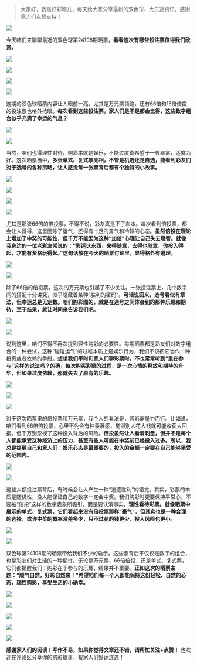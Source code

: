 
> 大家好，我是好彩颖儿，每天给大家分享最新的双色球、大乐透资讯，感谢家人们点赞支持！

![](https://cdn.jsdelivr.net/gh/wangwenjie1314/PicCDN/2024-7-11/1720660897499-image.png)


今天咱们来聊聊最近的双色球第24108期晒票，**看看这次有哪些投注票值得我们欣赏。**

![](https://cdn.jsdelivr.net/gh/wangwenjie1314/PicCDN/2024-9-17/1726558299382-image.png)


![](https://cdn.jsdelivr.net/gh/wangwenjie1314/PicCDN/2024-9-17/1726558369031-image.png)


![](https://cdn.jsdelivr.net/gh/wangwenjie1314/PicCDN/2024-9-17/1726558603259-image.png)



![](https://cdn.jsdelivr.net/gh/wangwenjie1314/PicCDN/2024-9-17/1726558281745-image.png)


这期的双色球晒票内容让人眼前一亮，尤其是万元票领跑，还有66倍和15倍倍投的投注票也格外抢眼。**每次看到这些投注票，家人们是不是都会觉得，这些数字组合似乎充满了幸运的气息？**

![](https://cdn.jsdelivr.net/gh/wangwenjie1314/PicCDN/2024-9-17/1726558218349-image.png)


![](https://cdn.jsdelivr.net/gh/wangwenjie1314/PicCDN/2024-9-17/1726558179536-image.png)


当然，咱们也得理性对待，购彩本就是娱乐，不能过度寄希望于一夜暴富，适度为好。这次晒票当中，**多张单式、复式票亮相，不管是机选还是自选，能看到彩友们对于选号的各种策略，让人感觉每一张票背后都有个独特的小故事。**


![](https://cdn.jsdelivr.net/gh/wangwenjie1314/PicCDN/2024-9-17/1726558420260-image.png)


![](https://cdn.jsdelivr.net/gh/wangwenjie1314/PicCDN/2024-9-17/1726558078318-image.png)


![](https://cdn.jsdelivr.net/gh/wangwenjie1314/PicCDN/2024-9-17/1726558136208-image.png)


![](https://cdn.jsdelivr.net/gh/wangwenjie1314/PicCDN/2024-9-17/1726558551302-image.png)


尤其是那张66倍的倍投票，不得不说，彩友真是下了血本。每次看到倍投票，都会让人觉得，这里面除了运气，还得有十足的勇气和冷静的心态。**虽然倍投在理论上增加了中奖的可能性，但千万不能因为这种“加倍”心理让自己失去理智。就像我身边的一位老彩友常说的：“彩运这东西，来得随意，去得也随意，你投入得起，才能有资格玩得起。”这句话放在今天的晒票讨论里，显得格外有道理。**


![](https://cdn.jsdelivr.net/gh/wangwenjie1314/PicCDN/2024-9-17/1726558022055-image.png)


![](https://cdn.jsdelivr.net/gh/wangwenjie1314/PicCDN/2024-9-17/1726558036610-image.png)



除了66倍的倍投票，这次的万元票也引起了不少关注。一张投注票上，几个数字间的搭配十分讲究，似乎隐藏着某种“胜利的密码”。**可话说回来，选号看似有章法，但幸运总是无定数。咱们购彩图的，就是在选号之间体会到的那种乐趣和期待，至于结果，就让时间来告诉我们吧。**


![](https://cdn.jsdelivr.net/gh/wangwenjie1314/PicCDN/2024-9-17/1726558012675-image.png)

![](https://cdn.jsdelivr.net/gh/wangwenjie1314/PicCDN/2024-9-17/1726558003440-image.png)



说到这里，咱们不得不再次提到理性购彩的必要性。每期晒票都是彩友们对数字组合的一种尝试，这种“碰碰运气”的过程本质上是娱乐行为，我们不该把它当作一种投资或者依赖的手段。**想想我们平时和家人们聊彩票时，不也常常听到“重在参与”这样的说法吗？的确，每次购买彩票的过程，是一次心情的释放和期待的升华，但如果过度依赖，那就失去了原有的乐趣。**


![](https://cdn.jsdelivr.net/gh/wangwenjie1314/PicCDN/2024-9-17/1726558659647-image.png)


![](https://cdn.jsdelivr.net/gh/wangwenjie1314/PicCDN/2024-9-17/1726558670383-image.png)


![](https://cdn.jsdelivr.net/gh/wangwenjie1314/PicCDN/2024-9-17/1726558487072-image.png)


对于这次晒票里的倍投票和万元票，我个人的看法是，购彩需量力而行。比如说，咱们看到66倍倍投票，心里不免会有种羡慕感，觉得别人花大钱就可能收获大回报。但千万别忽视了这种投入背后的风险。**倍投虽然让人看着刺激，但并不是每个人都能承受这种经济上的压力，甚至有些人可能在中奖前已经投入过多。所以，我总是提醒自己和家人们：娱乐心态是最重要的，投入的金额一定要在自己能够承受的范围内。**


![](https://cdn.jsdelivr.net/gh/wangwenjie1314/PicCDN/2024-9-17/1726558688113-image.png)


![](https://cdn.jsdelivr.net/gh/wangwenjie1314/PicCDN/2024-9-17/1726557158540-image.png)


这些大额投注票背后，有时候会让人产生一种“追逐胜利”的错觉。其实，彩票的本质是随机性，没人能保证自己的数字一定会中奖。我们购彩时更要保持平常心，不要被“倍投”这样的数字表象所吸引，而是要认清事实，**理性看待彩票。就像晒票中展示的单式、复式票，它们看起来没有倍投票那样“豪气”，但其实也是一种合理的选择，或许中奖的概率没差多少，只不过花的钱更少，投入风险也更小。**


![](https://cdn.jsdelivr.net/gh/wangwenjie1314/PicCDN/2024-9-17/1726557145433-image.png)

![](https://cdn.jsdelivr.net/gh/wangwenjie1314/PicCDN/2024-9-17/1726557138433-image.png)



双色球第24108期的晒票带给我们不少的启示。这些票背后不仅仅是数字的组合，也是彩友们对生活的一种期许。无论是万元票、66倍倍投，还是单式、复式票，它们都提醒我们：购彩在于参与的乐趣，结果并不重要。**正如这次的晒票主题：“顺气自然，好彩自然来！”希望咱们每一个人都能保持这份轻松、自然的心态，理性购彩，享受生活的小确幸。**

![](https://cdn.jsdelivr.net/gh/wangwenjie1314/PicCDN/2024-9-17/1726557973539-image.png)



![](https://cdn.jsdelivr.net/gh/wangwenjie1314/PicCDN/2024-9-17/1726557986621-image.png)



![](https://cdn.jsdelivr.net/gh/wangwenjie1314/PicCDN/2024-9-17/1726557085015-image.png)

![](https://cdn.jsdelivr.net/gh/wangwenjie1314/PicCDN/2024-9-17/1726531046639-image.png)



![](https://cdn.jsdelivr.net/gh/wangwenjie1314/PicCDN/2024-9-17/1726556545649-image.png)

**感谢家人们的阅读！写作不易，如果你觉得文章还不错，请帮忙关注+点赞！** 也欢迎在评论区分享你的购彩故事，祝家人们好运连连！

